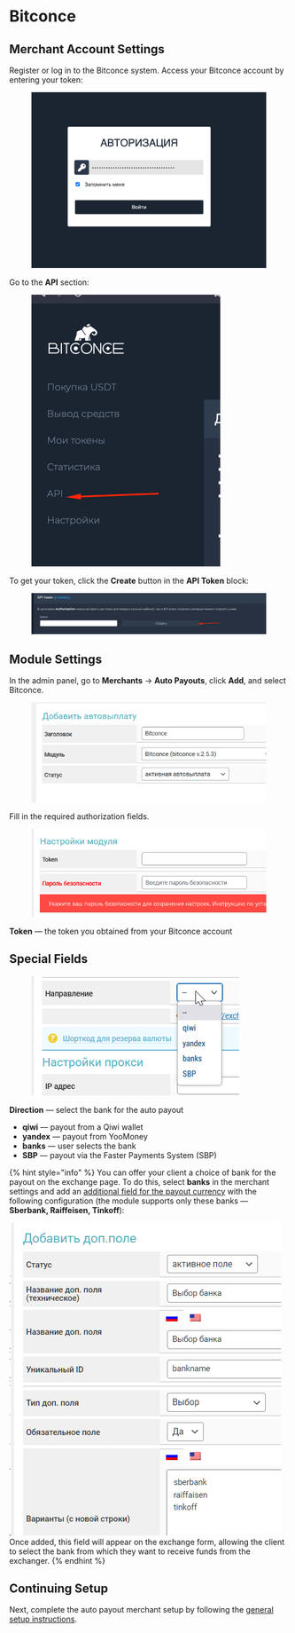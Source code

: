 # Bitconce

## Merchant Account Settings

Register or log in to the Bitconce system. Access your Bitconce account by entering your token:

<figure><img src="../../../.gitbook/assets/изображение (116).png" alt="" width="563"><figcaption></figcaption></figure>

Go to the **API** section:

<figure><img src="../../../.gitbook/assets/изображение (92).png" alt="" width="341"><figcaption></figcaption></figure>

To get your token, click the **Create** button in the **API Token** block:

<figure><img src="../../../.gitbook/assets/изображение (100).png" alt=""><figcaption></figcaption></figure>

## Module Settings

In the admin panel, go to **Merchants** -> **Auto Payouts**, click **Add**, and select Bitconce.

<figure><img src="../../../.gitbook/assets/image (1270).png" alt=""><figcaption></figcaption></figure>

Fill in the required authorization fields.

<figure><img src="../../../.gitbook/assets/image (1271).png" alt=""><figcaption></figcaption></figure>

**Token** — the token you obtained from your Bitconce account

## Special Fields

<figure><img src="../../../.gitbook/assets/image (1272).png" alt=""><figcaption></figcaption></figure>

**Direction** — select the bank for the auto payout

* **qiwi** — payout from a Qiwi wallet  
* **yandex** — payout from YooMoney  
* **banks** — user selects the bank  
* **SBP** — payout via the Faster Payments System (SBP)

{% hint style="info" %}
You can offer your client a choice of bank for the payout on the exchange page. To do this, select **banks** in the merchant settings and add an [additional field for the payout currency](https://premium.gitbook.io/rukovodstvo-polzovatelya/osnovnye-nastroiki/valyuty-i-napravleniya/dobavlenie-novoi-valyuty#vkladka-dop.-polya) with the following configuration (the module supports only these banks — **Sberbank, Raiffeisen, Tinkoff**):

![](<../../../.gitbook/assets/image (247).png>)  
Once added, this field will appear on the exchange form, allowing the client to select the bank from which they want to receive funds from the exchanger.
{% endhint %}

## Continuing Setup

Next, complete the auto payout merchant setup by following the [general setup instructions](https://premium.gitbook.io/rukovodstvo-polzovatelya/osnovnye-nastroiki/merchanty-i-avtovyplaty/avtovyplaty/obshie-nastroiki-merchantov-avtovyplat).
